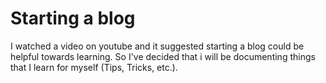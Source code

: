 # Starting a blog

I watched a video on youtube and it suggested starting a blog could be helpful towards learning. So I've decided that i will be documenting things that I learn for myself (Tips, Tricks, etc.).

#